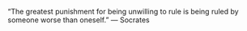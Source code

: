 “The greatest punishment for being unwilling to rule is being ruled by someone worse than oneself.” — Socrates
